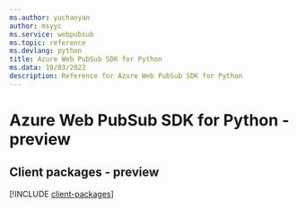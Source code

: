 ```yaml
---
ms.author: yuchaoyan
author: msyyc
ms.service: webpubsub
ms.topic: reference
ms.devlang: python
title: Azure Web PubSub SDK for Python
ms.data: 10/03/2022
description: Reference for Azure Web PubSub SDK for Python
---
```

# Azure Web PubSub SDK for Python - preview

## Client packages - preview
[!INCLUDE [client-packages](web-pubsub-client-index.md)]